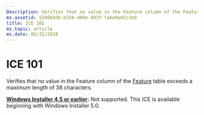```yaml
---
Description: Verifies that no value in the Feature column of the Feature table exceeds a maximum length of 38 characters.
ms.assetid: 5246b93b-b358-499e-893f-fa6e9a02c3a9
title: ICE 101
ms.topic: article
ms.date: 05/31/2018
---
```


# ICE 101

Verifies that no value in the Feature column of the [Feature](feature-table.md) table exceeds a maximum length of 38 characters.

**[Windows Installer 4.5 or earlier](not-supported-in-windows-installer-4-5.md):** Not supported. This ICE is available beginning with Windows Installer 5.0.

 

 



